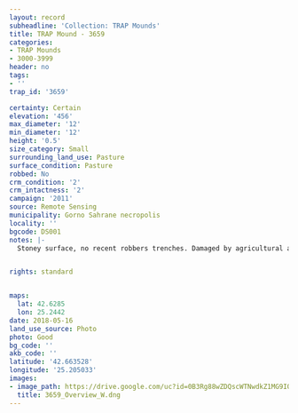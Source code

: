 ```yaml
---
layout: record
subheadline: 'Collection: TRAP Mounds'
title: TRAP Mound - 3659
categories:
- TRAP Mounds
- 3000-3999
header: no
tags:
- ''
trap_id: '3659'

certainty: Certain
elevation: '456'
max_diameter: '12'
min_diameter: '12'
height: '0.5'
size_category: Small
surrounding_land_use: Pasture
surface_condition: Pasture
robbed: No
crm_condition: '2'
crm_intactness: '2'
campaign: '2011'
source: Remote Sensing
municipality: Gorno Sahrane necropolis
locality: ''
bgcode: DS001
notes: |-
  Stoney surface, no recent robbers trenches. Damaged by agricultural activity.


rights: standard


maps:
  lat: 42.6285
  lon: 25.2442
date: 2018-05-16
land_use_source: Photo
photo: Good
bg_code: ''
akb_code: ''
latitude: '42.663528'
longitude: '25.205033'
images:
- image_path: https://drive.google.com/uc?id=0B3Rg88wZDQscWTNwdkZ1MG9IOFk
  title: 3659_Overview_W.dng
---
```

